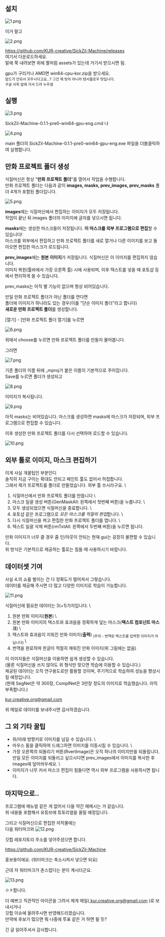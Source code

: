 설치
----

![1.png](tip-images/1.png)

이거 말고

![2.png](tip-images/2.png)

https://github.com/KUR-creative/SickZil-Machine/releases \
여기서 다운로드하세요. \
밑에 쭉 내려보면 위에 짤처럼 assets가 있는데 거기서 받으시면 됨. 

gpu가 구리거나 AMD면 win64-cpu-kor.zip을 받으세요. \
<sub>암드가 안되서 꼬우시다고요...? 그건 제 탓이 아니라 텐서플로우 탓입니다. \
구글 사옥 앞에 가서 드러 누우셈</sub>




실행 
----

![3.png](tip-images/3.png)

SickZil-Machine-0.1.1-pre0-win64-gpu-eng.cmd 나 

![4.png](tip-images/4.png)


main 폴더의 SickZil-Machine-0.1.1-pre0-win64-gpu-eng.exe 파일을 더블클릭하여 실행합니다. 





만화 프로젝트 폴더 생성 
----

식질머신은 항상 "**만화 프로젝트 폴더**"를 열어서 작업을 수행합니다. \
만화 프로젝트 폴더는 다음과 같이 **images, masks, prev_images, prev_masks** 폴더 4개가 포함된 폴더입니다. 

![5.png](tip-images/5.png)


**images**에는 식질머신에서 편집하는 이미지가 모두 저장됩니다. \
작업이 끝난 뒤 images 폴더의 이미지에 글자를 넣으시면 됩니다. 

**masks**에는 생성한 마스크들이 저장됩니다. **이 마스크를 외부 프로그램으로 편집**할 수 있습니다! \
마스크를 외부에서 편집하고 만화 프로젝트 폴더를 새로 열거나 다른 이미지를 보고 돌아오면 편집한 마스크가 로드됩니다.

**prev_images**에는 **원본 이미지**가 저장됩니다. 식질머신은 이 이미지를 편집하지 않습니다. \
이미지 복원(툴바에서 가장 오른쪽 툴) 시에 사용되며, 이후 텍스트를 넣을 때 포토샵 등에서 편리하게 쓸 수 있습니다. 

prev_masks는 아직 별 기능이 없으며 항상 비어있습니다.


만일 만화 프로젝트 폴더가 아닌 폴더를 연다면 \
폴더에 이미지가 하나라도 있는 경우(이를 "단순 이미지 폴더"라고 합니다) \
**새로운 만화 프로젝트 폴더**를 생성합니다.



[열기] - [만화 프로젝트 폴더 열기]를 누르면

![6.png](tip-images/6.png)


위에서 choose를 누르면 만화 프로젝트 폴더를 만들지 물어봅니다.

그러면

![7.png](tip-images/7.png)


 

기존 폴더의 이름 뒤에 \_mproj가 붙은 이름이 기본적으로 주어집니다. \
Save를 누르면 폴더가 생성되고 

![8.png](tip-images/8.png)



이미지가 복사됩니다. 

![9.png](tip-images/9.png)



아직 masks는 비어있습니다. 마스크를 생성하면 masks에 마스크가 저장되며, 외부 프로그램으로 편집할 수 있습니다.



이후 생성한 만화 프로젝트 폴더를 다시 선택하여 로드할 수 있습니다.


![10.png](tip-images/10.png)


 

외부 툴로 이미지, 마스크 편집하기 
----

이게 사실 개꿀팁인 부분인디 \
솔직히 지금 구이는 확대도 안되고 페인트 툴도 없어서 허접합니다. \
그래서 제가 프로젝트를 폴더로 만들었습니다. 외부 툴 쓰시라구요. \


1) 식질머신에서 만화 프로젝트 폴더를 만듭니다 \
2) 마스크 일괄 생성 버튼(GenMaskAll: 왼쪽에서 첫번째 버튼)을 누릅니다. \
3) 모두 생성되었으면 식질머신을 종료합니다. \
4) 포토샵 같은 프로그램으로 *모든 마스크를 적절히 편집*합니다. \
5) 다시 식질머신을 켜고 편집한 만화 프로젝트 폴더를 엽니다. \
6) 텍스트 일괄 삭제 버튼(rmTxtAll: 왼쪽에서 두번째 버튼)을 누르면 됩니다. 

만화 이미지가 너무 클 경우 줌 인/아웃이 안되는 현재 gui는 굉장히 불편할 수 있습니다. \
위 방식은 기본적으로 제공하는 툴로는 힘들 때 사용하시기 바랍니다.



데이터셋 기여 
----

사실 4.의 쇼를 벌이는 건 다 정확도가 떨어져서 그렇습니다. \
데이터를 제공해 주시면 더 많고 다양한 이미지로 학습이 가능합니다. 

![11.png](tip-images/11.png)


식질머신에 필요한 데이터는 3(+1)가지입니다. \
1) 원본 만화 이미지(**원본**) \
2) 원본 만화 이미지의 텍스트와 효과음을 정확하게 덮는 마스크(**텍스트 컴포넌트 마스크**) \
3) 텍스트와 효과음이 지워진 만화 이미지(**출력**) <sub>(주의 - 번역된 텍스트를 입력한 이미지가 아닙니다) </sub> \
4) 번역을 완료하여 한글이 적절히 채워진 만화 이미지(위 그림에는 없음)

이 이미지들은 식질머신을 이용하면 쉽게 생성할 수 있습니다. \
(물론 식질머신을 쓰지 않아도 위 형식만 맞으면 학습에 이용할 수 있습니다.) \
제공된 데이터는 오직 연구용도로만 활용할 것이며, 주기적으로 학습하여 성능을 향상시킬 예정입니다. \
(현재 SegNet은 약 300장, ComplNet은 3만장 정도의 이미지로 학습했습니다. 아직 부족합니다.)

<a href="mailto:kur.creative.org@gmail.com"> kur.creative.org@gmail.com </a>

위 메일로 데이터를 보내주시면 감사하겠습니다.



그 외 기타 꿀팁 
----
- 위/아래 방향키로 이미지를 넘길 수 있습니다. \
- 마우스 휠을 클릭하여 드래그하면 이미지를 이동시킬 수 있습니다. \
- 가장 오른쪽의 되돌리기 버튼(RvertImage)은 오직 하나의 이미지만을 되돌립니다. \
   만일 모든 이미지를 되돌리고 싶으시다면 prev_images에서 이미지를 복사한 후 images에 덮어씌우세요. \
- 이미지가 너무 커서 마스크 편집이 힘들다면 역시 외부 프로그램을 사용하시면 됩니다.





마지막으로.. 
----
프로그램에 매뉴얼 같은 게 없어서 다들 약간 헤메시는 거 같습니다. \
위 내용들 포함해서 유튜브에 튜토리얼을 올릴 예정입니다.

그리고 식질머신으로 편집한 저작물에는 \
다음 워터마크와 
![12.png](tip-images/12.png)

깃헙 레포지토리 주소를 넣어주셨으면 합니다. 

https://github.com/KUR-creative/SickZil-Machine

홍보용이에요. (워터마크는 축소시켜서 넣으면 되요)

근데 저 워터마크가 촌스럽다는 분이 계시더군요.  


![13.png](tip-images/13.png)
 

ㅇㅈ합니다. 

더 예쁘고 직관적인 아이콘을 그려서 제게 메일(<a href="mailto:kur.creative.org@gmail.com"> kur.creative.org@gmail.com </a>)로 보내시거나 \
깃헙 이슈에 올려주시면 반영해드리겠습니다. \
만약에 후보가 많으면 뭐 나중에 투표 같은 거 하면 될 듯?


긴 글 읽어주셔서 감사합니다.
